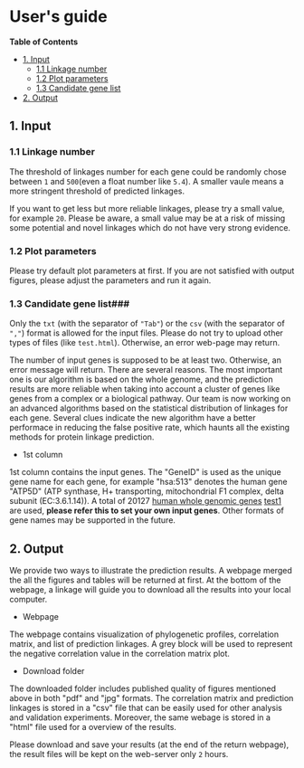 # User's guide #

<!-- content start -->

**Table of Contents**

- [1. Input](#1-input)
    - [1.1 Linkage number](#11-linkage-number)
    - [1.2 Plot parameters](#12-plot-parameters)
    - [1.3 Candidate gene list](#13-candidate-gene-list) 
- [2. Output](#2-output)

<!-- content end -->


## 1. Input ##

### 1.1 Linkage number ###

The threshold of linkages number for each gene could be randomly chose between `1` and `500`(even a float number like `5.4`). A smaller vaule means a more stringent threshold of predicted linkages.

If you want to get less but more reliable linkages, please try a small value, for example `20`. Please be aware, a small value may be at a risk of missing some potential and novel linkages which do not have very strong evidence.

### 1.2 Plot parameters ###

Please try default plot parameters at first. If you are not satisfied with output figures, please adjust the parameters and run it again.

### 1.3 Candidate gene list###

Only the `txt` (with the separator of `"Tab"`) or the `csv` (with the separator of `","`) format is allowed for the input files. Please do not try to upload other types of files (like `test.html`). Otherwise, an error web-page may return.

The number of input genes is supposed to be at least two. Otherwise, an error message will return. There are several reasons. The most important one is our algorithm is based on the whole genome, and the prediction results are more reliable when taking into account a cluster of genes like genes from a complex or a biological pathway. Our team is now working on an advanced algorithms based on the statistical distribution of linkages for each gene. Several clues indicate the new algorithm have a better performace in reducing the false positive rate, which haunts all the existing methods for protein linkage prediction.

* 1st column

1st column contains the input genes. The "GeneID" is used as the unique gene name for each gene, for example "hsa:513" denotes the human gene "ATP5D" (ATP synthase, H+ transporting, mitochondrial F1 complex, delta subunit (EC:3.6.1.14)). A total of 20127 [human whole genomic genes](http://bioinfor.scu.edu.cn/phyloprofile/Exampledata/wholeGenomeGenes.csv) 
<a target="_blank" href="./Exampledata/wholeGenomeGenes.csv">test1</a> are used, **please refer this to set your own input genes**. Other formats of gene names may be supported in the future.



## 2. Output ##

We provide two ways to illustrate the prediction results. A webpage merged the all the figures and tables will be returned at first. At the bottom of the webpage, a linkage will guide you to download all the results into your local computer.

* Webpage

The webpage contains visualization of phylogenetic profiles, correlation matrix, and list of prediction linkages. A grey block will be used to represent the negative correlation value in the correlation matrix plot.

* Download folder

The downloaded folder includes published quality of figures mentioned above in both "pdf" and "jpg" formats. The correlation matrix and prediction linkages is stored in a "csv" file that can be easily used for other analysis and validation experiments. Moreover, the same webage is stored in a "html" file used for a overview of the results.

Please download and save your results (at the end of the return webpage), the result files will be kept on the web-server only `2` hours.







